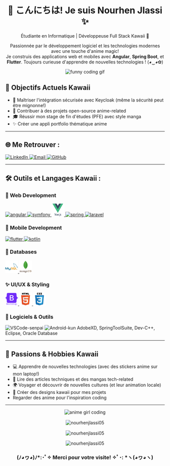 
<h1 align="center">🌸 こんにちは! Je suis Nourhen Jlassi ✨</h1>
<p align="center">Étudiante en Informatique | Développeuse Full Stack Kawaii 💖</p>

<p align="center">
  Passionnée par le développement logiciel et les technologies modernes avec une touche d'anime magic! <br>
  Je construis des applications web et mobiles avec <b>Angular</b>, <b>Spring Boot</b>, et <b>Flutter</b>. Toujours curieuse d'apprendre de nouvelles technologies ! (◕‿◕✿)
</p>

<p align="center">
  <img src="https://i.pinimg.com/originals/0d/10/d2/0d10d2fe48a7956a4fdc9f7251132236.gif" alt="funny coding gif" width="500"/>
</p>


## 🎯 Objectifs Actuels Kawaii

- 🌸 Maîtriser l'intégration sécurisée avec Keycloak (même la sécurité peut être mignonne!)
- 🍡 Contribuer à des projets open-source anime-related
- 🎓 Réussir mon stage de fin d'études (PFE) avec style manga
- ✨ Créer une appli portfolio thématique anime

---

## 🌐 Me Retrouver :
<p align="left">
  <a href="https://linkedin.com/in/nourhen-jlassi-41730524a" target="_blank">
    <img src="https://img.shields.io/badge/LinkedIn-ff69b4?style=for-the-badge&logo=linkedin&logoColor=white" alt="LinkedIn" />
  </a>
  <a href="mailto:nourhenjlassi79@gmail.com" target="_blank">
    <img src="https://img.shields.io/badge/Email-ff69b4?style=for-the-badge&logo=gmail&logoColor=white" alt="Email" />
  </a>
  <a href="https://github.com/nourhenjlassi05" target="_blank">
    <img src="https://img.shields.io/badge/GitHub-ff69b4?style=for-the-badge&logo=github&logoColor=white" alt="GitHub" />
  </a>
</p>

---

## 🛠️ Outils et Langages Kawaii :

### 🌸 Web Development
<p>
  <a href="https://angular.io" target="_blank" rel="noreferrer"> <img src="https://angular.io/assets/images/logos/angular/angular.svg" alt="angular" width="40" height="40" title="Angular-chan"/> </a> 
  <a href="https://symfony.com" target="_blank" rel="noreferrer"> <img src="https://symfony.com/logos/symfony_black_03.svg" alt="symfony" width="40" height="40" title="Symfony-kun"/> </a> 
  <a href="https://vuejs.org/" target="_blank" rel="noreferrer"> <img src="https://raw.githubusercontent.com/devicons/devicon/master/icons/vuejs/vuejs-original-wordmark.svg" alt="vuejs" width="40" height="40" title="Vue-chan"/> </a> 
  <a href="https://spring.io/" target="_blank" rel="noreferrer"> <img src="https://www.vectorlogo.zone/logos/springio/springio-icon.svg" alt="spring" width="40" height="40" title="Spring-sama"/> </a> 
  <a href="https://laravel.com/" target="_blank" rel="noreferrer"> <img src="https://upload.wikimedia.org/wikipedia/commons/9/9a/Laravel.svg" alt="laravel" width="40" height="40" title="Laravel-san"/> </a> 
</p>

### 🍡 Mobile Development
<p>
  <a href="https://flutter.dev/" target="_blank" rel="noreferrer"> <img src="https://cdn.worldvectorlogo.com/logos/flutter.svg" alt="flutter" width="40" height="40" title="Flutter-tan"/> </a> 
  <a href="https://kotlinlang.org/" target="_blank" rel="noreferrer"> <img src="https://upload.wikimedia.org/wikipedia/commons/7/74/Kotlin_Icon.png" alt="kotlin" width="40" height="40" title="Kotlin-chan"/> </a> 
</p>

### 🎀 Databases
<p>
  <a href="https://www.mysql.com/" target="_blank" rel="noreferrer"> <img src="https://raw.githubusercontent.com/devicons/devicon/master/icons/mysql/mysql-original-wordmark.svg" alt="mysql" width="40" height="40" title="MySQL-chan"/> </a> 
  <a href="https://mongodb.com" target="_blank" rel="noreferrer"> <img src="https://raw.githubusercontent.com/devicons/devicon/master/icons/mongodb/mongodb-original-wordmark.svg" alt="mongodb" width="40" height="40" title="MongoDB-kun"/> </a> 
</p>

### ✨ UI/UX & Styling
<p>
  <a href="https://getbootstrap.com" target="_blank" rel="noreferrer"> <img src="https://raw.githubusercontent.com/devicons/devicon/master/icons/bootstrap/bootstrap-plain-wordmark.svg" alt="bootstrap" width="40" height="40" title="Bootstrap-chan"/> </a> 
  <a href="https://www.w3.org/html/" target="_blank" rel="noreferrer"> <img src="https://raw.githubusercontent.com/devicons/devicon/master/icons/html5/html5-original-wordmark.svg" alt="html5" width="40" height="40" title="HTML5-sama"/> </a> 
  <a href="https://www.w3schools.com/css/" target="_blank" rel="noreferrer"> <img src="https://raw.githubusercontent.com/devicons/devicon/master/icons/css3/css3-original-wordmark.svg" alt="css3" width="40" height="40" title="CSS3-chan"/> </a> 
</p>

### 🧁 Logiciels & Outils
<p>
  <img src="https://cdn.jsdelivr.net/gh/devicons/devicon/icons/vscode/vscode-original.svg" width="40" title="VSCode-senpai"/>
  <img src="https://cdn.jsdelivr.net/gh/devicons/devicon/icons/androidstudio/androidstudio-original.svg" width="40" title="Android-kun"/>
  AdobeXD, SpringToolSuite, Dev-C++, Eclipse, Oracle Database
</p>

---

## 💖 Passions & Hobbies Kawaii

- 💻 Apprendre de nouvelles technologies (avec des stickers anime sur mon laptop!)
- 📖 Lire des articles techniques et des mangas tech-related
- 🌍 Voyager et découvrir de nouvelles cultures (et leur animation locale)
- 🎨 Créer des designs kawaii pour mes projets
-   Regarder des anime pour l'inspiration coding

---

<p align="center">
  <img src="https://media.giphy.com/media/juua9i2c2fA0AIp2iq/giphy.gif" alt="anime girl coding" width="500"/>
</p>

<p align="center">
  <img align="center" src="https://github-readme-stats.vercel.app/api?username=nourhenjlassi05&show_icons=true&theme=tokyonight&hide_border=true&bg_color=ffd6e7&title_color=ff69b4&icon_color=ff69b4" alt="nourhenjlassi05" />
</p>

<p align="center">
  <img align="center" src="https://github-readme-streak-stats.herokuapp.com/?user=nourhenjlassi05&theme=tokyonight&hide_border=true&background=ffd6e7&stroke=ff69b4&ring=ff69b4&fire=ff69b4&currStreakNum=ff69b4" alt="nourhenjlassi05" />
</p>

<p align="center">
  <img align="center" src="https://github-readme-stats.vercel.app/api/top-langs/?username=nourhenjlassi05&layout=compact&theme=tokyonight&hide_border=true&bg_color=ffd6e7&title_color=ff69b4" alt="nourhenjlassi05" />
</p>

<h3 align="center">(ﾉ◕ヮ◕)ﾉ*:･ﾟ✧ Merci pour votre visite! ✧ﾟ･: *ヽ(◕ヮ◕ヽ)</h3>
